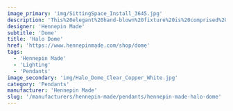 ```yaml
---
image_primary: 'img/SittingSpace_Install_3645.jpg'
description: 'This%20elegant%20hand-blown%20fixture%20is%20comprised%20of%20a%20single%20glass%20band%20that%20captures%20the%20eye%u2019s%20attention.%20Its%20tall%2C%20narrow%20shape%20houses%20a%20long%20filament%20bulb%20which%20produces%20a%20striking%20glow%20off%20the%20edge%20of%20the%20glass%20band.'
designer: 'Hennepin Made'
subtitle: 'Dome'
title: 'Halo Dome'
href: 'https://www.hennepinmade.com/shop/dome'
tags:
  - 'Hennepin Made'
  - 'Lighting'
  - 'Pendants'
image_secondary: 'img/Halo_Dome_Clear_Copper_White.jpg'
category: 'Pendants'
manufacturer: 'Hennepin Made'
slug: '/manufacturers/hennepin-made/pendants/hennepin-made-halo-dome'
---
```

